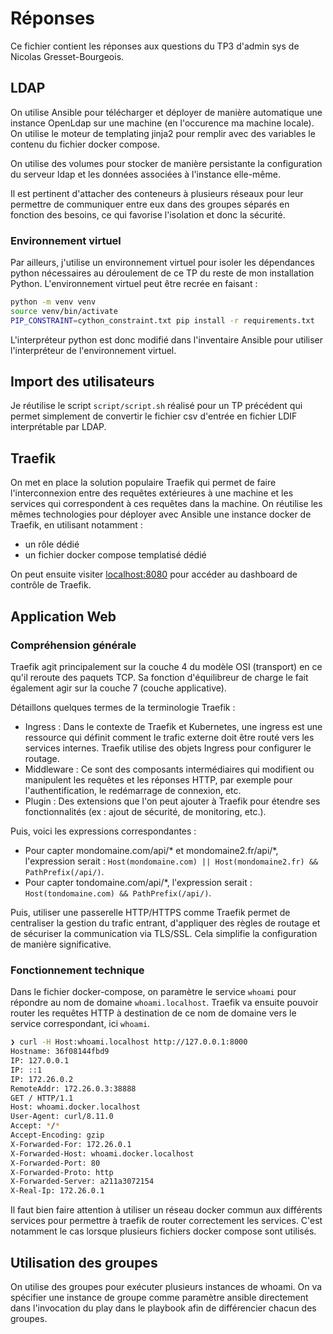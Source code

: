 # Réponses

Ce fichier contient les réponses aux questions du TP3 d'admin sys de Nicolas Gresset-Bourgeois.

## LDAP

On utilise Ansible pour télécharger et déployer de manière automatique une instance OpenLdap sur une machine (en l'occurence ma machine locale). On utilise le moteur de templating jinja2 pour remplir avec des variables le contenu du fichier docker compose.

On utilise des volumes pour stocker de manière persistante la configuration du serveur ldap et les données associées à l'instance elle-même.

Il est pertinent d'attacher des conteneurs à plusieurs réseaux pour leur permettre de communiquer entre eux dans des groupes séparés en fonction des besoins, ce qui favorise l'isolation et donc la sécurité.

### Environnement virtuel

Par ailleurs, j'utilise un environnement virtuel pour isoler les dépendances python nécessaires au déroulement de ce TP du reste de mon installation Python. L'environnement virtuel peut être recrée en faisant : 

```bash
python -m venv venv
source venv/bin/activate
PIP_CONSTRAINT=cython_constraint.txt pip install -r requirements.txt
```

L'interpréteur python est donc modifié dans l'inventaire Ansible pour utiliser l'interpréteur de l'environnement virtuel.


## Import des utilisateurs

Je réutilise le script `script/script.sh` réalisé pour un TP précédent qui permet simplement de convertir le fichier csv d'entrée en fichier LDIF interprétable par LDAP.

## Traefik

On met en place la solution populaire Traefik qui permet de faire l'interconnexion entre des requêtes extérieures à une machine et les services qui correspondent à ces requêtes dans la machine. On réutilise les mêmes technologies pour déployer avec Ansible une instance docker de Traefik, en utilisant notamment : 
- un rôle dédié
- un fichier docker compose templatisé dédié

On peut ensuite visiter [localhost:8080](http://localhost:8080) pour accéder au dashboard de contrôle de Traefik.


## Application Web

### Compréhension générale
Traefik agit principalement sur la couche 4 du modèle OSI (transport) en ce qu'il reroute des paquets TCP. Sa fonction d'équilibreur de charge le fait également agir sur la couche 7 (couche applicative).

Détaillons quelques termes de la terminologie Traefik :

- Ingress : Dans le contexte de Traefik et Kubernetes, une ingress est une ressource qui définit comment le trafic externe doit être routé vers les services internes. Traefik utilise des objets Ingress pour configurer le routage.
- Middleware : Ce sont des composants intermédiaires qui modifient ou manipulent les requêtes et les réponses HTTP, par exemple pour l'authentification, le redémarrage de connexion, etc.
- Plugin : Des extensions que l'on peut ajouter à Traefik pour étendre ses fonctionnalités (ex : ajout de sécurité, de monitoring, etc.).

Puis, voici les expressions correspondantes :

- Pour capter mondomaine.com/api/* et mondomaine2.fr/api/*, l'expression serait : `Host(mondomaine.com) || Host(mondomaine2.fr) && PathPrefix(/api/)`.
- Pour capter tondomaine.com/api/*, l'expression serait : `Host(tondomaine.com) && PathPrefix(/api/)`.


Puis, utiliser une passerelle HTTP/HTTPS comme Traefik permet de centraliser la gestion du trafic entrant, d'appliquer des règles de routage et de sécuriser la communication via TLS/SSL. Cela simplifie la configuration de manière significative.


### Fonctionnement technique

Dans le fichier docker-compose, on paramètre le service `whoami` pour répondre au nom de domaine `whoami.localhost`. Traefik va ensuite pouvoir router les requêtes HTTP à destination de ce nom de domaine vers le service correspondant, ici `whoami`.

```bash
❯ curl -H Host:whoami.localhost http://127.0.0.1:8000
Hostname: 36f08144fbd9
IP: 127.0.0.1
IP: ::1
IP: 172.26.0.2
RemoteAddr: 172.26.0.3:38888
GET / HTTP/1.1
Host: whoami.docker.localhost
User-Agent: curl/8.11.0
Accept: */*
Accept-Encoding: gzip
X-Forwarded-For: 172.26.0.1
X-Forwarded-Host: whoami.docker.localhost
X-Forwarded-Port: 80
X-Forwarded-Proto: http
X-Forwarded-Server: a211a3072154
X-Real-Ip: 172.26.0.1
```

Il faut bien faire attention à utiliser un réseau docker commun aux différents services pour permettre à traefik de router correctement les services. C'est notamment le cas lorsque plusieurs fichiers docker compose sont utilisés. 

## Utilisation des groupes

On utilise des groupes pour exécuter plusieurs instances de whoami. On va spécifier une instance de groupe comme paramètre ansible directement dans l'invocation du play dans le playbook afin de différencier chacun des groupes.

